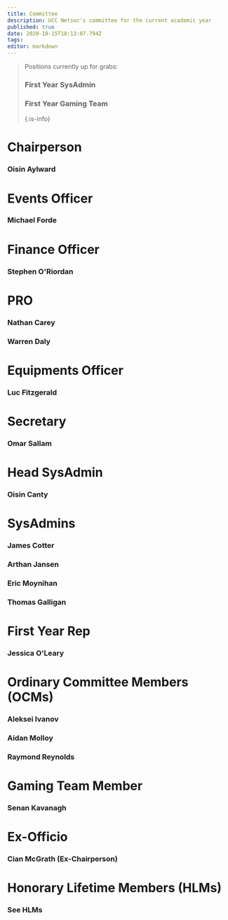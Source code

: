 ```yaml
---
title: Committee
description: UCC Netsoc's committee for the current academic year
published: true
date: 2020-10-15T18:13:07.794Z
tags: 
editor: markdown
---
```


> Positions currently up for grabs:
> 
> ### First Year SysAdmin
> ### First Year Gaming Team
> {.is-info}


# Chairperson
### Oisin Aylward

# Events Officer
### Michael Forde

# Finance Officer
### Stephen O'Riordan

# PRO
### Nathan Carey
### Warren Daly

# Equipments Officer
### Luc Fitzgerald

# Secretary
### Omar Sallam


# Head SysAdmin
### Oisin Canty

# SysAdmins
### James Cotter
### Arthan Jansen
### Eric Moynihan
### Thomas Galligan

# First Year Rep
### Jessica O'Leary

# Ordinary Committee Members (OCMs)
### Aleksei Ivanov
### Aidan Molloy
### Raymond Reynolds

# Gaming Team Member
### Senan Kavanagh

# Ex-Officio
### Cian McGrath (Ex-Chairperson)

# Honorary Lifetime Members (HLMs)
### See HLMs

